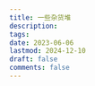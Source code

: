 ```yaml
---
title: 一些杂货堆
description: 
tags:
date: 2023-06-06
lastmod: 2024-12-10
draft: false
comments: false
---
```

